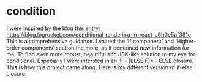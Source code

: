 # condition


I were inspired by the blog this entry:
https://blog.logrocket.com/conditional-rendering-in-react-c6b0e5af381e
This is a comprehensive guidance. I valued the ‘If component’ and ‘Higher-order components’ section the more, as it contained new information for me.
To find even more robust, beautiful and JSX-like solution to my eye for conditional.
Especially I were intersted in an IF - [ELSEIF]* - ELSE closure.
This is how this project came along.
Here is my different version of if-else closure:

